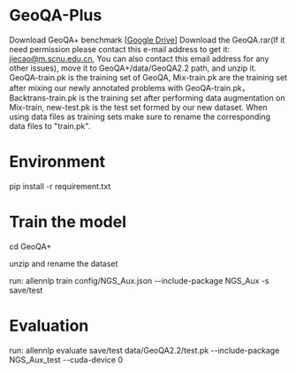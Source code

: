 # GeoQA-Plus
Download GeoQA+ benchmark [<a href="https://drive.google.com/file/d/1d0fmH90BD3gTftlI59XQwy1dKC7SWMUd/view?usp=drive_link">Google Drive</a>]
Download the GeoQA.rar(If it need permission please contact this e-mail address to get it: jiecao@m.scnu.edu.cn, You can also contact this email address for any other issues), move it to GeoQA+/data/GeoQA2.2 path, and unzip it. GeoQA-train.pk is the training set of GeoQA, Mix-train.pk are the training set after mixing our newly annotated problems with GeoQA-train.pk，Backtrans-train.pk is the training set after performing data augmentation on Mix-train, new-test.pk is the test set formed by our new dataset. When using data files as training sets make sure to rename the corresponding data files to "train.pk".
# Environment
pip install -r requirement.txt

# Train the model
cd GeoQA+

unzip and rename the dataset

run: allennlp train config/NGS_Aux.json --include-package NGS_Aux -s save/test

# Evaluation

run: allennlp evaluate save/test  data/GeoQA2.2/test.pk --include-package NGS_Aux_test --cuda-device 0
